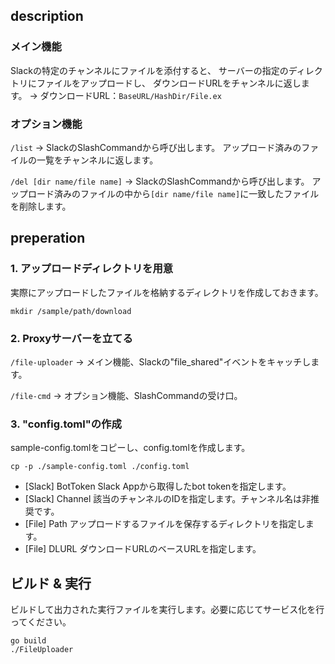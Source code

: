 ## description

### メイン機能

Slackの特定のチャンネルにファイルを添付すると、
サーバーの指定のディレクトリにファイルをアップロードし、
ダウンロードURLをチャンネルに返します。
-> ダウンロードURL：`BaseURL/HashDir/File.ex`

### オプション機能

`/list`
-> SlackのSlashCommandから呼び出します。
   アップロード済みのファイルの一覧をチャンネルに返します。

`/del [dir name/file name]`
-> SlackのSlashCommandから呼び出します。
   アップロード済みのファイルの中から`[dir name/file name]`に一致したファイルを削除します。

## preperation

### 1. アップロードディレクトリを用意

実際にアップロードしたファイルを格納するディレクトリを作成しておきます。
```
mkdir /sample/path/download
```

### 2. Proxyサーバーを立てる

`/file-uploader`
-> メイン機能、Slackの"file_shared"イベントをキャッチします。

`/file-cmd`
-> オプション機能、SlashCommandの受け口。

### 3. "config.toml"の作成

sample-config.tomlをコピーし、config.tomlを作成します。
```
cp -p ./sample-config.toml ./config.toml
```
- [Slack] BotToken Slack Appから取得したbot tokenを指定します。
- [Slack] Channel  該当のチャンネルのIDを指定します。チャンネル名は非推奨です。
- [File]  Path     アップロードするファイルを保存するディレクトリを指定します。
- [File]  DLURL    ダウンロードURLのベースURLを指定します。

## ビルド & 実行

ビルドして出力された実行ファイルを実行します。必要に応じてサービス化を行ってください。
```
go build
./FileUploader
```
